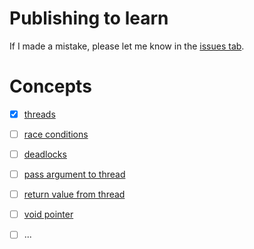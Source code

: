 # Publishing to learn  

If I made a mistake, please let me know in the [issues tab](https://github.com/sambalsam007/ft_philosophers/issues).

# Concepts
- [x] [threads](threads)
- [ ] [race conditions](race_conditions)
- [ ] [deadlocks](deadlocks)
- [ ] [pass argument to thread](pass_argument)
- [ ] [return value from thread](return_value)
- [ ] [void pointer](void_pointer)

- [ ] ...

